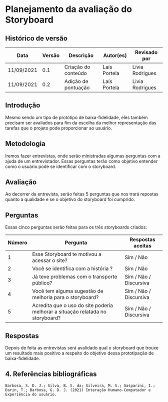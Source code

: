 
# Planejamento da avaliação do Storyboard

## Histórico de versão
Data | Versão | Descrição | Autor(es)|Revisado por
--|--|--|--|--
11/09/2021 | 0.1 | Criação do conteúdo | Laís Portela| Lívia Rodrigues
11/09/2021 | 0.2 | Adição de pontuação | Laís Portela| Livia Rodrigues

## Introdução

Mesmo sendo um tipo de protótipo de baixa-fidelidade, eles também precisam ser avaliados para fim da escolha da melhor representação das tarefas que o projeto pode proporcionar ao usuário.

## Metodologia 
Iremos fazer entrevistas, onde serão ministradas algumas perguntas com a ajuda de um entrevistador. Essas perguntas terão como objetivo entender como o usuário pode se identificar com o storyboard.

## Avaliação

Ao decorrer da entrevista, serão feitas 5 perguntas que nos trará repostas quanto a qualidade e se o objetivo do storyboard foi cumprido.

## Perguntas

Essas cinco perguntas serão feitas para os três storyboards criados:

|Número|Pergunta|Respostas aceitas|
|---|---|---|
|1| Esse Storyboard te motivou a acessar o site?| Sim / Não|
|2| Você se identifica com a história ?| Sim / Não|
|3| Já teve problemas com o transporte público?| Sim / Não / Discursiva|
|4| Você tem alguma sugestão de melhoria para o storyboard?| Sim / Não / Discursiva|
|5| Acredita que o uso do site poderia melhorar a situação relatada no storyboard?| Sim / Não / Discursiva|

## Respostas

Depois de feita as entrevistas será avalidado qual o storyboard que trouxe um resultado mais positivo a respeito do objetivo dessa prototipação de baixa-fidelidade.


## 4. Referências bibliográficas

    Barbosa, S. D. J.; Silva, B. S. da; Silveira, M. S.; Gasparini, I.; Darin, T.; Barbosa, G. D. J. (2021) Interação Humano-Computador e Experiência do usuário.